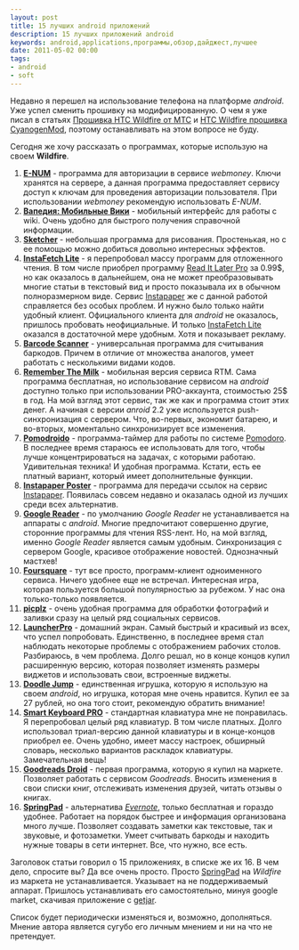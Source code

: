 ```yaml
---
layout: post
title: 15 лучших android приложений
description: 15 лучших приложений android
keywords: android,applications,программы,обзор,дайджест,лучшее
date: 2011-05-02 00:00
tags:
- android
- soft
---
```

Недавно я перешел на использование телефона на платформе *android*. Уже успел сменить
прошивку на модифицированную. О чем я уже писал в статьях [Прошивка HTC Wildfire от МТС][] и 
[HTC Wildfire прошивка CyanogenMod][], поэтому останавливать на этом вопросе не буду.

Сегодня же хочу рассказать о программах, которые использую на своем **Wildfire**.

1. **[E-NUM][]** - программа для авторизации в сервисе *webmoney*. Ключи хранятся на
сервере, а данная программа предоставляет сервису доступ к ключам для проведения
авторизации пользователя. При использовании *webmoney* рекомендую использовать *E-NUM*.
2. **[Вапедия: Мобильные Вики][1]** - мобильный интерфейс для работы с wiki. Очень удобно
для быстрого получения справочной информации.
3. **[Sketcher][]** - небольшая программа для рисования. Простенькая, но с ее помощью можно
добиться довольно интересных эффектов.
4. **[InstaFetch Lite][]** - я перепробовал массу программ для отложенного чтения. В том
числе приобрел программу [Read It Later Pro][] за 0.99$, но как оказалось в дальнейшем,
она не может преобразовывать многие статьи в текстовый вид и просто показывала их в
обычном полноразмерном виде. Сервис [Instapaper][] же с данной работой справляется без
особых проблем. И нужно было только найти удобный клиент. Официального клиента для
*android* не оказалось, пришлось пробовать неофициальные. И только [InstaFetch Lite][]
оказался в достаточной мере удобным. Хотя и показывает рекламу.
5. **[Barcode Scanner][]** - универсальная программа для считывания баркодов. Причем в
отличие от множества аналогов, умеет работать с несколькими видами кодов.
6. **[Remember The Milk][]** - мобильная версия сервиса RTM. Сама программа бесплатная, но
использование сервисом на *android* доступно только при использовании PRO-аккаунта,
стоимостью 25$ в год. На мой взгляд этот сервис, так же как и программа стоит этих денег.
А начиная с версии *anroid* 2.2 уже используется push-синхронизация с сервером. Что,
во-первых, экономит батарею, и во-вторых, моментально синхронизирует все изменения. 
7. **[Pomodroido][]** - программа-таймер для работы по системе [Pomodoro][]. В последнее
время стараюсь ее использовать для того, чтобы лучше концентрироваться на задачах, с
которыми работаю. Удивительная техника! И удобная программа. Кстати, есть ее платный
вариант, который имеет дополнительные функции.
8. **[Instapaper Poster][]** - программа для передачи ссылок на сервис [Instapaper][].
Появилась совсем недавно и оказалась одной из лучших среди всех альтернатив.
9. **[Google Reader][]** - по умолчанию *Google Reader* не устанавливается на аппараты с
*android*. Многие предпочитают совершенно другие, сторонние программы для чтения RSS-лент.
Но, на мой взгляд, именно *Google Reader* является самым удобным. Синхронизация с сервером
Google, красивое отображение новостей. Однозначный мастхев!
10. **[Foursquare][]** - тут все просто, программ-клиент одноименного сервиса. Ничего
удобнее еще не встречал. Интересная игра, которая пользуется большой популярностью за
рубежом. У нас она только-только появляется.
11. **[picplz][]** - очень удобная программа для обработки фотографий и заливки сразу на
целый ряд социальных сервисов.
12. **[LauncherPro][]** - домашний экран. Самый быстрый и красивый из всех, что успел
попробовать. Единственно, в последнее время стал наблюдать некоторые проблемы с
отображением рабочих столов. Разбираюсь, в чем проблема. Долго решал, но в конце концов
купил расширенную версию, которая позволяет изменять размеры виджетов и использовать свои,
встроенные виджеты.
13. **[Doodle Jump][]** - единственная игрушка, которую я использую на своем *android*, но
игрушка, которая мне очень нравится. Купил ее за 27 рублей, но она того стоит, рекомендую
обратить внимание!
14. **[Smart Keyboard PRO][]** - стандартная клавиатура мне не понравилась. Я перепробовал
целый ряд клавиатур. В том числе платных. Долго использовал триал-версию данной клавиатуры
и в конце-концов приобрел ее. Очень удобно, имеет массу настроек, обширный словарь, несколько
вариантов раскладок клавиатуры. Замечательная вещь!
15. **[Goodreads Droid][]** - первая программа, которую я купил на маркете. Позволяет
работать с сервисом *Goodreads*. Вносить изменения в свои списки книг, отслеживать
изменения друзей, читать отзывы о книгах.
16. **[SpringPad][]** - альтернатива *[Evernote][]*, только бесплатная и гораздо удобнее.
Работает на порядок быстрее и информация организована много лучше. Позволяет создавать
заметки как текстовые, так и звуковые, и фотозаметки. Умеет считывать баркоды и находить
нужные товары в сети интернет. Все, что нужно, все есть.

Заголовок статьи говорил о 15 приложениях, в списке же их 16. В чем дело, спросите вы? Да
все очень просто. Просто [SpringPad][] на *Wildfire* из маркета не
устанавливается. Указывает на не поддерживаемый аппарат. Пришлось устанавливать его
самостоятельно, минуя google market, скачивая приложение с [getjar][].

Список будет периодически изменяться и, возможно, дополняться. Мнение автора является
сугубо его личным мнением и ни на что не претендует.

[Прошивка HTC Wildfire от МТС]: http://www.juev.ru/2011/02/27/proshivka-htc-wildfire-ot-mts/
  "Прошивка HTC Wildfire от МТС"
[E-NUM]: https://market.android.com/details?id=ru.e_num "E-NUM"
[1]: https://market.android.com/details?id=com.taptu.wapedia.android
  "Вапедия: Мобильные Вики"
[Sketcher]: https://market.android.com/details?id=org.sketcher
  "Sketcher"
[InstaFetch Lite]: https://market.android.com/details?id=pl.immortal.instafetch
  "InstaFetch Lite"
[Read It Later Pro]: https://market.android.com/details?id=com.ideashower.readitlater.pro
  "Read It Later Pro"
[Instapaper]: http://www.instapaper.com "Instapaper"
[Barcode Scanner]: https://market.android.com/details?id=com.google.zxing.client.android 
  "Barcode Scanner"
[Remember The Milk]: https://market.android.com/details?id=com.rememberthemilk.MobileRTM
  "Remember The Milk"
[Pomodroido]: https://market.android.com/details?id=net.artifix.pomodroido.free
  "Pomodroido"
[Pomodoro]: http://www.pomodorotechnique.com/ "Pomodoro"
[Instapaper Poster]: https://market.android.com/details?id=dk.southbound.instapaper 
  "Instapaper Poster"
[Google Reader]: https://market.android.com/details?id=com.google.android.apps.reader
  "Google Reader"
[Foursquare]: https://market.android.com/details?id=com.joelapenna.foursquared 
  "Foursquare"
[picplz]: https://market.android.com/details?id=com.picplz.rangefinder "picplz"
[LauncherPro]: https://market.android.com/details?id=com.fede.launcher "LauncherPro"
[Doodle Jump]: https://market.android.com/details?id=com.realarcade.DOJ "Doodle Jump"
[Smart Keyboard PRO]: https://market.android.com/details?id=net.cdeguet.smartkeyboardpro 
  "Smart Keyboard PRO"
[Goodreads Droid]: https://market.android.com/details?id=hactar.goodreads "Goodreads Droid"
[SpringPad]: https://market.android.com/details?id=com.springpad "SpringPad"
[Evernote]: https://www.evernote.com "Evernote"
[HTC Wildfire прошивка CyanogenMod]: http://www.juev.ru/2011/04/13/cyanogenmod-wildfire/ 
  "HTC Wildfire прошивка CyanogenMod"
[getjar]: http://www.getjar.com/ "GetJar"
